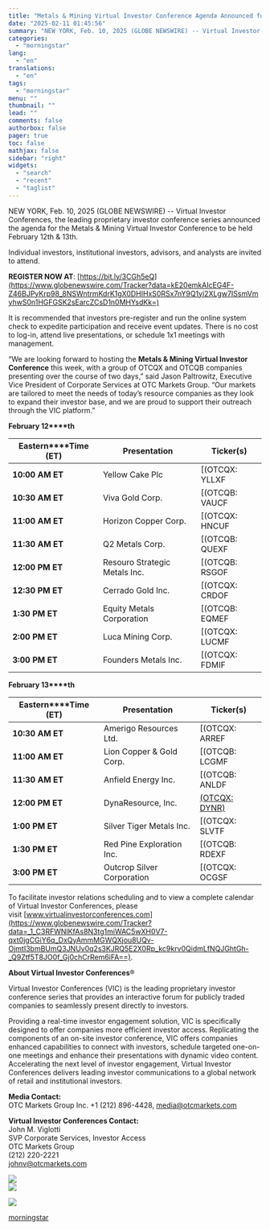 ```yaml
---
title: "Metals & Mining Virtual Investor Conference Agenda Announced for February 12th and 13th"
date: "2025-02-11 01:45:56"
summary: "NEW YORK, Feb. 10, 2025 (GLOBE NEWSWIRE) -- Virtual Investor Conferences, the leading proprietary investor conference series announced the agenda for the Metals &amp; Mining Virtual Investor Conference to be held February 12th &amp; 13th. Individual investors, institutional investors, advisors, and analysts are invited to attend. REGISTER NOW AT: https://bit.ly/3CGh5eQ..."
categories:
  - "morningstar"
lang:
  - "en"
translations:
  - "en"
tags:
  - "morningstar"
menu: ""
thumbnail: ""
lead: ""
comments: false
authorbox: false
pager: true
toc: false
mathjax: false
sidebar: "right"
widgets:
  - "search"
  - "recent"
  - "taglist"
---
```


NEW YORK, Feb. 10, 2025 (GLOBE NEWSWIRE) -- Virtual Investor Conferences, the leading proprietary investor conference series announced the agenda for the Metals & Mining Virtual Investor Conference to be held February 12th & 13th.

Individual investors, institutional investors, advisors, and analysts are invited to attend.

**REGISTER NOW AT**: [https://bit.ly/3CGh5eQ](https://www.globenewswire.com/Tracker?data=kE20emkAIcEG4F-Z46BJPyKrp98_8NSWntrmKdrK1gX0DHIHxS0RSx7nY9Q1yi2XLgw7ISsmVmyhwS0n1HGFGSK2sEarcZCsD1n0MHYsdKk=)

It is recommended that investors pre-register and run the online system check to expedite participation and receive event updates. There is no cost to log-in, attend live presentations, or schedule 1x1 meetings with management.

“We are looking forward to hosting the **Metals & Mining Virtual Investor Conference** this week, with a group of OTCQX and OTCQB companies presenting over the course of two days,” said Jason Paltrowitz, Executive Vice President of Corporate Services at OTC Markets Group. “Our markets are tailored to meet the needs of today’s resource companies as they look to expand their investor base, and we are proud to support their outreach through the VIC platform.”

**February 12****th**

| **Eastern****Time (ET)** | **Presentation** | **Ticker(s)** |
| --- | --- | --- |
| **10:00 AM ET** | Yellow Cake Plc | [(OTCQX: YLLXF | AIM: YCA)](https://www.otcmarkets.com/stock/YLLXF/profile) |
| **10:30 AM ET** | Viva Gold Corp. | [(OTCQB: VAUCF | TSXV: VAU)](https://www.otcmarkets.com/stock/VAUCF/profile) |
| **11:00 AM ET** | Horizon Copper Corp. | [(OTCQX: HNCUF | TSXV: HCU)](https://www.otcmarkets.com/stock/HNCUF/profile) |
| **11:30 AM ET** | Q2 Metals Corp. | [(OTCQB: QUEXF | TSXV: QTWO)](https://www.otcmarkets.com/stock/QUEXF/profile) |
| **12:00 PM ET** | Resouro Strategic Metals Inc. | [(OTCQB: RSGOF | TSXV: RSM)](https://www.otcmarkets.com/stock/RSGOF/profile) |
| **12:30 PM ET** | Cerrado Gold Inc. | [(OTCQX: CRDOF | TSXV: CERT)](https://www.otcmarkets.com/stock/CRDOF/profile) |
| **1:30 PM ET** | Equity Metals Corporation | [(OTCQB: EQMEF | TSXV: EQTY)](https://www.otcmarkets.com/stock/EQMEF/profile) |
| **2:00 PM ET** | Luca Mining Corp. | [(OTCQX: LUCMF| TSXV: LUCA)](https://www.otcmarkets.com/stock/LUCMF/profile) |
| **3:00 PM ET** | Founders Metals Inc. | [(OTCQX: FDMIF | TSXV: FDR)](https://www.otcmarkets.com/stock/FDMIF/profile) |

**February 13****th**

| **Eastern****Time (ET)** | **Presentation** | **Ticker(s)** |
| --- | --- | --- |
| **10:30 AM ET** | Amerigo Resources Ltd. | [(OTCQX: ARREF | TSX: ARG)](https://www.otcmarkets.com/stock/ARREF/profile) |
| **11:00 AM ET** | Lion Copper & Gold Corp. | [(OTCQB: LCGMF| CSE: LEO)](https://www.otcmarkets.com/stock/LCGMF/profile) |
| **11:30 AM ET** | Anfield Energy Inc. | [(OTCQB: ANLDF | TSXV: AEC)](https://www.otcmarkets.com/stock/ANLDF/profile) |
| **12:00 PM ET** | DynaResource, Inc. | [(OTCQX: DYNR)](https://www.otcmarkets.com/stock/DYNR/profile) |
| **1:00 PM ET** | Silver Tiger Metals Inc. | [(OTCQX: SLVTF | TSXV: SLVR)](https://www.otcmarkets.com/stock/SLVTF/profile) |
| **1:30 PM ET** | Red Pine Exploration Inc. | [(OTCQB: RDEXF | TSXV: RPX)](https://www.otcmarkets.com/stock/RDEXF/overview) |
| **3:00 PM ET** | Outcrop Silver Corporation | [(OTCQX: OCGSF | TSXV: OCG)](https://www.otcmarkets.com/stock/OCGSF/profile) |

  
To facilitate investor relations scheduling and to view a complete calendar of Virtual Investor Conferences, please visit [www.virtualinvestorconferences.com](https://www.globenewswire.com/Tracker?data=_1_C3RFWNlKfAs8N3tg1miWAC5wXH0V7-qxt0jgCGiY6q_DxQyAmmMGWQXjou8UQv-OjmtI3bmBUmQ3JNUv0q2s3KJRQ5E2X0Rp_kc9krv0QidmLfNQJGhtGh-_Q9Ztf5T8JO0f_Gj0chCrRem6iFA==).

**About Virtual Investor Conferences**®

Virtual Investor Conferences (VIC) is the leading proprietary investor conference series that provides an interactive forum for publicly traded companies to seamlessly present directly to investors.

Providing a real-time investor engagement solution, VIC is specifically designed to offer companies more efficient investor access. Replicating the components of an on-site investor conference, VIC offers companies enhanced capabilities to connect with investors, schedule targeted one-on-one meetings and enhance their presentations with dynamic video content. Accelerating the next level of investor engagement, Virtual Investor Conferences delivers leading investor communications to a global network of retail and institutional investors.

**Media Contact:**  
OTC Markets Group Inc. +1 (212) 896-4428, [media@otcmarkets.com](https://www.globenewswire.com/Tracker?data=g8hI1vrhdLzP2XLXvjbS1YVfuBJSw0vuH87_3nm0ylqRQuIzQzaa6_5aEazuclb69Z8bTvcSpP0UfTzjgGN-vt6XA0TV-OpBOSlMU0PBrrg=)

**Virtual Investor Conferences Contact:**  
John M. Viglotti  
SVP Corporate Services, Investor Access  
OTC Markets Group   
(212) 220-2221  
[johnv@otcmarkets.com](https://www.globenewswire.com/Tracker?data=UDmIKDSZ-VqaqzEeoEEbYQDdH5Muvfv14rXkMvyRWcfFGoirBqmERPJEsfSdXWjRY1-Ts8nEj0fnMq7cnHTc72IO7EraTf58HIThaWS0Lqs=)

 ![](https://www.globenewswire.com/newsroom/ti?nf=OTM1NTgxOSM2NzQzNjQxIzIyMzMwNDE=)   
 ![](https://ml.globenewswire.com/media/NTUzZmI1MWMtM2Q2ZC00ZGQ0LWIzZGYtMzU1YjRmZTE2Y2VhLTEyNDQ1OTQ=/tiny/Virtual-Investor-Conferences.png)

 [![](https://ml.globenewswire.com/media/861fb541-7064-4cf4-a563-37472ff71760/small/social-media-vic-announcment-2-png.png)](https://www.globenewswire.com/NewsRoom/AttachmentNg/861fb541-7064-4cf4-a563-37472ff71760)

[morningstar](https://www.morningstar.com/news/globe-newswire/9355819/metals-mining-virtual-investor-conference-agenda-announced-for-february-12th-and-13th)
